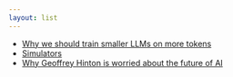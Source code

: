 ```yaml
---
layout: list
---
```


- [Why we should train smaller LLMs on more tokens](https://www.harmdevries.com/post/model-size-vs-compute-overhead/)
- [Simulators](https://generative.ink/posts/simulators/)
- [Why Geoffrey Hinton is worried about the future of AI](https://www.youtube.com/watch?v=-9cW4Gcn5WY)
